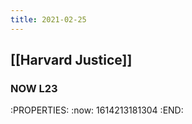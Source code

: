```yaml
---
title: 2021-02-25
---
```


## [[Harvard Justice]]
### NOW L23
:PROPERTIES:
:now: 1614213181304
:END:
###
